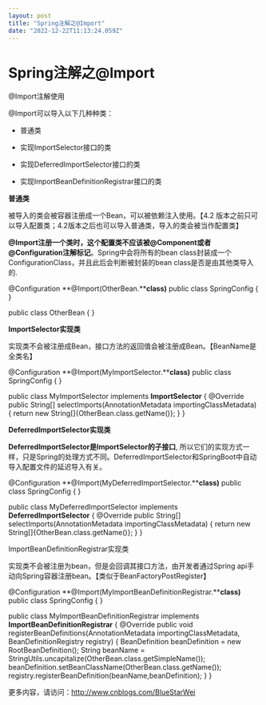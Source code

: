 ```yaml
---
layout: post
title: "Spring注解之@Import"
date: "2022-12-22T11:13:24.059Z"
---
```

Spring注解之@Import
================

@Import注解使用

@Import可以导入以下几种种类：

*   普通类
    
*   实现ImportSelector接口的类
    
*   实现DeferredImportSelector接口的类
    
*   实现ImportBeanDefinitionRegistrar接口的类
    

**普通类**

被导入的类会被容器注册成一个Bean，可以被依赖注入使用。【4.2 版本之前只可以导入配置类；4.2版本之后也可以导入普通类，导入的类会被当作配置类】

**@Import注册一个类时，这个配置类不应该被@Component或者@Configuration注解标记**。Spring中会将所有的bean class封装成一个ConfigurationClass，并且此后会判断被封装的bean class是否是由其他类导入的.

@Configuration
**@Import(OtherBean.****class)**
public class SpringConfig { }

public class OtherBean { }

**ImportSelector实现类**

实现类不会被注册成Bean，接口方法的返回值会被注册成Bean。【BeanName是全类名】

@Configuration
**@Import(MyImportSelector.****class)**
public class SpringConfig { }

public class MyImportSelector implements **ImportSelector** {
    @Override
    public String\[\] selectImports(AnnotationMetadata importingClassMetadata) {
        return new String\[\]{OtherBean.class.getName()};
    }
}

**DeferredImportSelector实现类**

**DeferredImportSelector是ImportSelector的子接口**, 所以它们的实现方式一样，只是Spring的处理方式不同。DeferredImportSelector和SpringBoot中自动导入配置文件的延迟导入有关。

@Configuration
**@Import(MyDeferredImportSelector.****class)**
public class SpringConfig { }

public class MyDeferredImportSelector implements **DeferredImportSelector** {
    @Override
    public String\[\] selectImports(AnnotationMetadata importingClassMetadata) {
        return new String\[\]{OtherBean.class.getName()};
    }
}

ImportBeanDefinitionRegistrar实现类

实现类不会被注册为bean，但是会回调其接口方法，由开发者通过Spring api手动向Spring容器注册bean。【类似于BeanFactoryPostRegister】

@Configuration
**@Import(MyImportBeanDefinitionRegistrar.****class)**
public class SpringConfig { }

public class MyImportBeanDefinitionRegistrar implements **ImportBeanDefinitionRegistrar** {
    @Override
    public void registerBeanDefinitions(AnnotationMetadata importingClassMetadata, BeanDefinitionRegistry registry) {
        BeanDefinition beanDefinition \= new RootBeanDefinition();
        String beanName \= StringUtils.uncapitalize(OtherBean.class.getSimpleName());
        beanDefinition.setBeanClassName(OtherBean.class.getName());
        registry.registerBeanDefinition(beanName,beanDefinition);
    }
}

更多内容，请访问：http://www.cnblogs.com/BlueStarWei